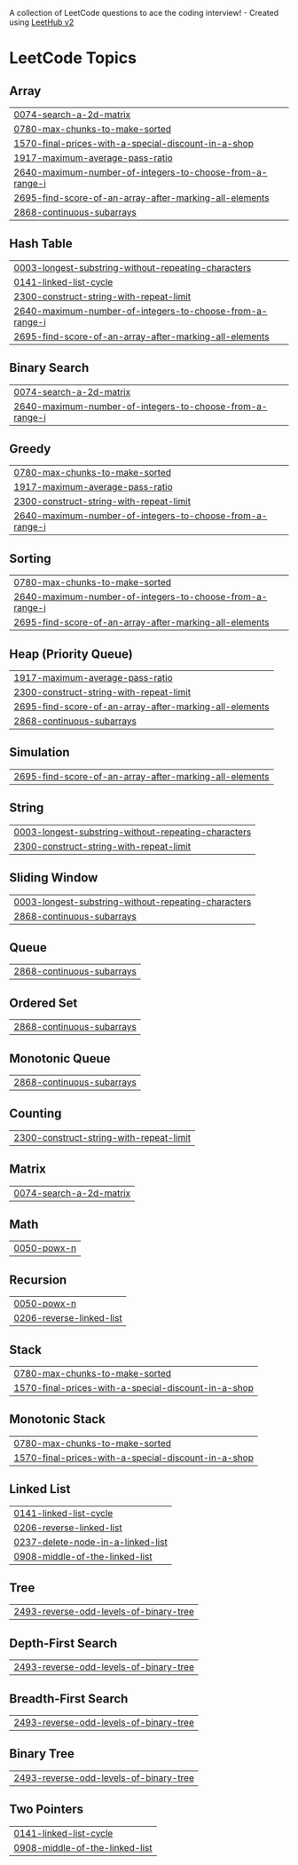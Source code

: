 A collection of LeetCode questions to ace the coding interview! - Created using [LeetHub v2](https://github.com/arunbhardwaj/LeetHub-2.0)
<!---LeetCode Topics Start-->
# LeetCode Topics
## Array
|  |
| ------- |
| [0074-search-a-2d-matrix](https://github.com/kovidH333/Leetcode/tree/master/0074-search-a-2d-matrix) |
| [0780-max-chunks-to-make-sorted](https://github.com/kovidH333/Leetcode/tree/master/0780-max-chunks-to-make-sorted) |
| [1570-final-prices-with-a-special-discount-in-a-shop](https://github.com/kovidH333/Leetcode/tree/master/1570-final-prices-with-a-special-discount-in-a-shop) |
| [1917-maximum-average-pass-ratio](https://github.com/kovidH333/Leetcode/tree/master/1917-maximum-average-pass-ratio) |
| [2640-maximum-number-of-integers-to-choose-from-a-range-i](https://github.com/kovidH333/Leetcode/tree/master/2640-maximum-number-of-integers-to-choose-from-a-range-i) |
| [2695-find-score-of-an-array-after-marking-all-elements](https://github.com/kovidH333/Leetcode/tree/master/2695-find-score-of-an-array-after-marking-all-elements) |
| [2868-continuous-subarrays](https://github.com/kovidH333/Leetcode/tree/master/2868-continuous-subarrays) |
## Hash Table
|  |
| ------- |
| [0003-longest-substring-without-repeating-characters](https://github.com/kovidH333/Leetcode/tree/master/0003-longest-substring-without-repeating-characters) |
| [0141-linked-list-cycle](https://github.com/kovidH333/Leetcode/tree/master/0141-linked-list-cycle) |
| [2300-construct-string-with-repeat-limit](https://github.com/kovidH333/Leetcode/tree/master/2300-construct-string-with-repeat-limit) |
| [2640-maximum-number-of-integers-to-choose-from-a-range-i](https://github.com/kovidH333/Leetcode/tree/master/2640-maximum-number-of-integers-to-choose-from-a-range-i) |
| [2695-find-score-of-an-array-after-marking-all-elements](https://github.com/kovidH333/Leetcode/tree/master/2695-find-score-of-an-array-after-marking-all-elements) |
## Binary Search
|  |
| ------- |
| [0074-search-a-2d-matrix](https://github.com/kovidH333/Leetcode/tree/master/0074-search-a-2d-matrix) |
| [2640-maximum-number-of-integers-to-choose-from-a-range-i](https://github.com/kovidH333/Leetcode/tree/master/2640-maximum-number-of-integers-to-choose-from-a-range-i) |
## Greedy
|  |
| ------- |
| [0780-max-chunks-to-make-sorted](https://github.com/kovidH333/Leetcode/tree/master/0780-max-chunks-to-make-sorted) |
| [1917-maximum-average-pass-ratio](https://github.com/kovidH333/Leetcode/tree/master/1917-maximum-average-pass-ratio) |
| [2300-construct-string-with-repeat-limit](https://github.com/kovidH333/Leetcode/tree/master/2300-construct-string-with-repeat-limit) |
| [2640-maximum-number-of-integers-to-choose-from-a-range-i](https://github.com/kovidH333/Leetcode/tree/master/2640-maximum-number-of-integers-to-choose-from-a-range-i) |
## Sorting
|  |
| ------- |
| [0780-max-chunks-to-make-sorted](https://github.com/kovidH333/Leetcode/tree/master/0780-max-chunks-to-make-sorted) |
| [2640-maximum-number-of-integers-to-choose-from-a-range-i](https://github.com/kovidH333/Leetcode/tree/master/2640-maximum-number-of-integers-to-choose-from-a-range-i) |
| [2695-find-score-of-an-array-after-marking-all-elements](https://github.com/kovidH333/Leetcode/tree/master/2695-find-score-of-an-array-after-marking-all-elements) |
## Heap (Priority Queue)
|  |
| ------- |
| [1917-maximum-average-pass-ratio](https://github.com/kovidH333/Leetcode/tree/master/1917-maximum-average-pass-ratio) |
| [2300-construct-string-with-repeat-limit](https://github.com/kovidH333/Leetcode/tree/master/2300-construct-string-with-repeat-limit) |
| [2695-find-score-of-an-array-after-marking-all-elements](https://github.com/kovidH333/Leetcode/tree/master/2695-find-score-of-an-array-after-marking-all-elements) |
| [2868-continuous-subarrays](https://github.com/kovidH333/Leetcode/tree/master/2868-continuous-subarrays) |
## Simulation
|  |
| ------- |
| [2695-find-score-of-an-array-after-marking-all-elements](https://github.com/kovidH333/Leetcode/tree/master/2695-find-score-of-an-array-after-marking-all-elements) |
## String
|  |
| ------- |
| [0003-longest-substring-without-repeating-characters](https://github.com/kovidH333/Leetcode/tree/master/0003-longest-substring-without-repeating-characters) |
| [2300-construct-string-with-repeat-limit](https://github.com/kovidH333/Leetcode/tree/master/2300-construct-string-with-repeat-limit) |
## Sliding Window
|  |
| ------- |
| [0003-longest-substring-without-repeating-characters](https://github.com/kovidH333/Leetcode/tree/master/0003-longest-substring-without-repeating-characters) |
| [2868-continuous-subarrays](https://github.com/kovidH333/Leetcode/tree/master/2868-continuous-subarrays) |
## Queue
|  |
| ------- |
| [2868-continuous-subarrays](https://github.com/kovidH333/Leetcode/tree/master/2868-continuous-subarrays) |
## Ordered Set
|  |
| ------- |
| [2868-continuous-subarrays](https://github.com/kovidH333/Leetcode/tree/master/2868-continuous-subarrays) |
## Monotonic Queue
|  |
| ------- |
| [2868-continuous-subarrays](https://github.com/kovidH333/Leetcode/tree/master/2868-continuous-subarrays) |
## Counting
|  |
| ------- |
| [2300-construct-string-with-repeat-limit](https://github.com/kovidH333/Leetcode/tree/master/2300-construct-string-with-repeat-limit) |
## Matrix
|  |
| ------- |
| [0074-search-a-2d-matrix](https://github.com/kovidH333/Leetcode/tree/master/0074-search-a-2d-matrix) |
## Math
|  |
| ------- |
| [0050-powx-n](https://github.com/kovidH333/Leetcode/tree/master/0050-powx-n) |
## Recursion
|  |
| ------- |
| [0050-powx-n](https://github.com/kovidH333/Leetcode/tree/master/0050-powx-n) |
| [0206-reverse-linked-list](https://github.com/kovidH333/Leetcode/tree/master/0206-reverse-linked-list) |
## Stack
|  |
| ------- |
| [0780-max-chunks-to-make-sorted](https://github.com/kovidH333/Leetcode/tree/master/0780-max-chunks-to-make-sorted) |
| [1570-final-prices-with-a-special-discount-in-a-shop](https://github.com/kovidH333/Leetcode/tree/master/1570-final-prices-with-a-special-discount-in-a-shop) |
## Monotonic Stack
|  |
| ------- |
| [0780-max-chunks-to-make-sorted](https://github.com/kovidH333/Leetcode/tree/master/0780-max-chunks-to-make-sorted) |
| [1570-final-prices-with-a-special-discount-in-a-shop](https://github.com/kovidH333/Leetcode/tree/master/1570-final-prices-with-a-special-discount-in-a-shop) |
## Linked List
|  |
| ------- |
| [0141-linked-list-cycle](https://github.com/kovidH333/Leetcode/tree/master/0141-linked-list-cycle) |
| [0206-reverse-linked-list](https://github.com/kovidH333/Leetcode/tree/master/0206-reverse-linked-list) |
| [0237-delete-node-in-a-linked-list](https://github.com/kovidH333/Leetcode/tree/master/0237-delete-node-in-a-linked-list) |
| [0908-middle-of-the-linked-list](https://github.com/kovidH333/Leetcode/tree/master/0908-middle-of-the-linked-list) |
## Tree
|  |
| ------- |
| [2493-reverse-odd-levels-of-binary-tree](https://github.com/kovidH333/Leetcode/tree/master/2493-reverse-odd-levels-of-binary-tree) |
## Depth-First Search
|  |
| ------- |
| [2493-reverse-odd-levels-of-binary-tree](https://github.com/kovidH333/Leetcode/tree/master/2493-reverse-odd-levels-of-binary-tree) |
## Breadth-First Search
|  |
| ------- |
| [2493-reverse-odd-levels-of-binary-tree](https://github.com/kovidH333/Leetcode/tree/master/2493-reverse-odd-levels-of-binary-tree) |
## Binary Tree
|  |
| ------- |
| [2493-reverse-odd-levels-of-binary-tree](https://github.com/kovidH333/Leetcode/tree/master/2493-reverse-odd-levels-of-binary-tree) |
## Two Pointers
|  |
| ------- |
| [0141-linked-list-cycle](https://github.com/kovidH333/Leetcode/tree/master/0141-linked-list-cycle) |
| [0908-middle-of-the-linked-list](https://github.com/kovidH333/Leetcode/tree/master/0908-middle-of-the-linked-list) |
<!---LeetCode Topics End-->